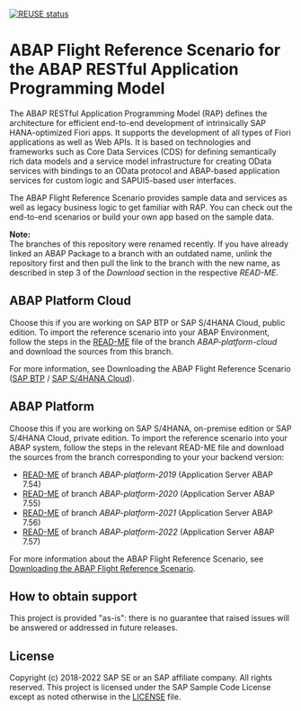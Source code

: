 [![REUSE status](https://api.reuse.software/badge/github.com/SAP-samples/abap-platform-refscen-flight)](https://api.reuse.software/info/github.com/SAP-samples/abap-platform-refscen-flight)

# ABAP Flight Reference Scenario for the ABAP RESTful Application Programming Model 
The ABAP RESTful Application Programming Model (RAP) defines the architecture for efficient end-to-end development of intrinsically SAP HANA-optimized Fiori apps. It supports the development of all types of Fiori applications as well as Web APIs. It is based on technologies and frameworks such as Core Data Services (CDS) for defining semantically rich data models and a service model infrastructure for creating OData services with bindings to an OData protocol and ABAP-based application services for custom logic and SAPUI5-based user interfaces.

The ABAP Flight Reference Scenario provides sample data and services as well as legacy business logic to get familiar with RAP. You can check out the end-to-end scenarios or build your own app based on the sample data.

**Note:**  
The branches of this repository were renamed recently. If you have already linked an ABAP Package to a branch with an outdated name, unlink the repository first and then pull the link to the branch with the new name, as described in step 3 of the <em>Download</em> section in the respective <em>READ-ME</em>. 

## ABAP Platform Cloud
Choose this if you are working on SAP BTP or SAP S/4HANA Cloud, public edition. 
To import the reference scenario into your ABAP Environment, follow the steps in the [READ-ME](../ABAP-platform-cloud/README.md) file of the branch <em>ABAP-platform-cloud</em> and download the sources from this branch. 

For more information, see Downloading the ABAP Flight Reference Scenario ([SAP BTP](https://help.sap.com/docs/BTP/923180ddb98240829d935862025004d6/def316685ad14033b051fc4b88db07c8.html) / [SAP S/4HANA Cloud](https://help.sap.com/docs/SAP_S4HANA_CLOUD/e5522a8a7b174979913c99268bc03f1a/def316685ad14033b051fc4b88db07c8.html)).

## ABAP Platform
Choose this if you are working on SAP S/4HANA, on-premise edition or SAP S/4HANA Cloud, private edition. 
To import the reference scenario into your ABAP system, follow the steps in the relevant READ-ME file and download the sources from the branch corresponding to your your backend version: 

* [READ-ME](../ABAP-platform-2019/README.md) of branch <em>ABAP-platform-2019</em> (Application Server ABAP 7.54)
* [READ-ME](../ABAP-platform-2020/README.md) of branch <em>ABAP-platform-2020</em> (Application Server ABAP 7.55)
* [READ-ME](../ABAP-platform-2021/README.md) of branch <em>ABAP-platform-2021</em> (Application Server ABAP 7.56)
* [READ-ME](../ABAP-platform-2022/README.md) of branch <em>ABAP-platform-2022</em> (Application Server ABAP 7.57)

For more information about the ABAP Flight Reference Scenario, see [Downloading the ABAP Flight Reference Scenario](https://help.sap.com/docs/ABAP_PLATFORM_NEW/fc4c71aa50014fd1b43721701471913d/def316685ad14033b051fc4b88db07c8.htmll).

## How to obtain support
This project is provided "as-is": there is no guarantee that raised issues will be answered or addressed in future releases.

## License
Copyright (c) 2018-2022 SAP SE or an SAP affiliate company. All rights reserved. This project is licensed under the SAP Sample Code License except as noted otherwise in the [LICENSE](LICENSES/Apache-2.0.txt) file.

